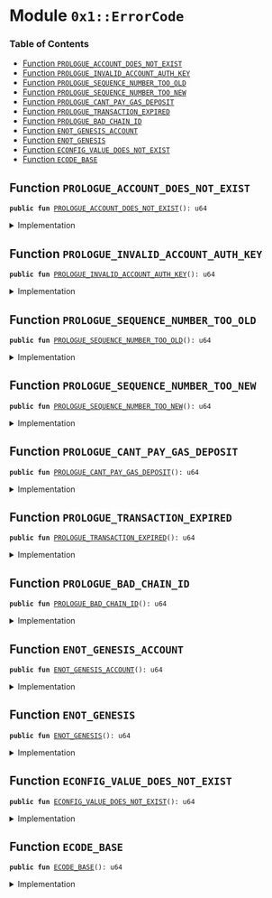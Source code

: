 
<a name="0x1_ErrorCode"></a>

# Module `0x1::ErrorCode`

### Table of Contents

-  [Function `PROLOGUE_ACCOUNT_DOES_NOT_EXIST`](#0x1_ErrorCode_PROLOGUE_ACCOUNT_DOES_NOT_EXIST)
-  [Function `PROLOGUE_INVALID_ACCOUNT_AUTH_KEY`](#0x1_ErrorCode_PROLOGUE_INVALID_ACCOUNT_AUTH_KEY)
-  [Function `PROLOGUE_SEQUENCE_NUMBER_TOO_OLD`](#0x1_ErrorCode_PROLOGUE_SEQUENCE_NUMBER_TOO_OLD)
-  [Function `PROLOGUE_SEQUENCE_NUMBER_TOO_NEW`](#0x1_ErrorCode_PROLOGUE_SEQUENCE_NUMBER_TOO_NEW)
-  [Function `PROLOGUE_CANT_PAY_GAS_DEPOSIT`](#0x1_ErrorCode_PROLOGUE_CANT_PAY_GAS_DEPOSIT)
-  [Function `PROLOGUE_TRANSACTION_EXPIRED`](#0x1_ErrorCode_PROLOGUE_TRANSACTION_EXPIRED)
-  [Function `PROLOGUE_BAD_CHAIN_ID`](#0x1_ErrorCode_PROLOGUE_BAD_CHAIN_ID)
-  [Function `ENOT_GENESIS_ACCOUNT`](#0x1_ErrorCode_ENOT_GENESIS_ACCOUNT)
-  [Function `ENOT_GENESIS`](#0x1_ErrorCode_ENOT_GENESIS)
-  [Function `ECONFIG_VALUE_DOES_NOT_EXIST`](#0x1_ErrorCode_ECONFIG_VALUE_DOES_NOT_EXIST)
-  [Function `ECODE_BASE`](#0x1_ErrorCode_ECODE_BASE)



<a name="0x1_ErrorCode_PROLOGUE_ACCOUNT_DOES_NOT_EXIST"></a>

## Function `PROLOGUE_ACCOUNT_DOES_NOT_EXIST`



<pre><code><b>public</b> <b>fun</b> <a href="#0x1_ErrorCode_PROLOGUE_ACCOUNT_DOES_NOT_EXIST">PROLOGUE_ACCOUNT_DOES_NOT_EXIST</a>(): u64
</code></pre>



<details>
<summary>Implementation</summary>


<pre><code><b>public</b> <b>fun</b> <a href="#0x1_ErrorCode_PROLOGUE_ACCOUNT_DOES_NOT_EXIST">PROLOGUE_ACCOUNT_DOES_NOT_EXIST</a>(): u64 {0}
</code></pre>



</details>

<a name="0x1_ErrorCode_PROLOGUE_INVALID_ACCOUNT_AUTH_KEY"></a>

## Function `PROLOGUE_INVALID_ACCOUNT_AUTH_KEY`



<pre><code><b>public</b> <b>fun</b> <a href="#0x1_ErrorCode_PROLOGUE_INVALID_ACCOUNT_AUTH_KEY">PROLOGUE_INVALID_ACCOUNT_AUTH_KEY</a>(): u64
</code></pre>



<details>
<summary>Implementation</summary>


<pre><code><b>public</b> <b>fun</b> <a href="#0x1_ErrorCode_PROLOGUE_INVALID_ACCOUNT_AUTH_KEY">PROLOGUE_INVALID_ACCOUNT_AUTH_KEY</a>(): u64 {1}
</code></pre>



</details>

<a name="0x1_ErrorCode_PROLOGUE_SEQUENCE_NUMBER_TOO_OLD"></a>

## Function `PROLOGUE_SEQUENCE_NUMBER_TOO_OLD`



<pre><code><b>public</b> <b>fun</b> <a href="#0x1_ErrorCode_PROLOGUE_SEQUENCE_NUMBER_TOO_OLD">PROLOGUE_SEQUENCE_NUMBER_TOO_OLD</a>(): u64
</code></pre>



<details>
<summary>Implementation</summary>


<pre><code><b>public</b> <b>fun</b> <a href="#0x1_ErrorCode_PROLOGUE_SEQUENCE_NUMBER_TOO_OLD">PROLOGUE_SEQUENCE_NUMBER_TOO_OLD</a>(): u64 {2}
</code></pre>



</details>

<a name="0x1_ErrorCode_PROLOGUE_SEQUENCE_NUMBER_TOO_NEW"></a>

## Function `PROLOGUE_SEQUENCE_NUMBER_TOO_NEW`



<pre><code><b>public</b> <b>fun</b> <a href="#0x1_ErrorCode_PROLOGUE_SEQUENCE_NUMBER_TOO_NEW">PROLOGUE_SEQUENCE_NUMBER_TOO_NEW</a>(): u64
</code></pre>



<details>
<summary>Implementation</summary>


<pre><code><b>public</b> <b>fun</b> <a href="#0x1_ErrorCode_PROLOGUE_SEQUENCE_NUMBER_TOO_NEW">PROLOGUE_SEQUENCE_NUMBER_TOO_NEW</a>(): u64 {3}
</code></pre>



</details>

<a name="0x1_ErrorCode_PROLOGUE_CANT_PAY_GAS_DEPOSIT"></a>

## Function `PROLOGUE_CANT_PAY_GAS_DEPOSIT`



<pre><code><b>public</b> <b>fun</b> <a href="#0x1_ErrorCode_PROLOGUE_CANT_PAY_GAS_DEPOSIT">PROLOGUE_CANT_PAY_GAS_DEPOSIT</a>(): u64
</code></pre>



<details>
<summary>Implementation</summary>


<pre><code><b>public</b> <b>fun</b> <a href="#0x1_ErrorCode_PROLOGUE_CANT_PAY_GAS_DEPOSIT">PROLOGUE_CANT_PAY_GAS_DEPOSIT</a>(): u64 {4}
</code></pre>



</details>

<a name="0x1_ErrorCode_PROLOGUE_TRANSACTION_EXPIRED"></a>

## Function `PROLOGUE_TRANSACTION_EXPIRED`



<pre><code><b>public</b> <b>fun</b> <a href="#0x1_ErrorCode_PROLOGUE_TRANSACTION_EXPIRED">PROLOGUE_TRANSACTION_EXPIRED</a>(): u64
</code></pre>



<details>
<summary>Implementation</summary>


<pre><code><b>public</b> <b>fun</b> <a href="#0x1_ErrorCode_PROLOGUE_TRANSACTION_EXPIRED">PROLOGUE_TRANSACTION_EXPIRED</a>(): u64 {5}
</code></pre>



</details>

<a name="0x1_ErrorCode_PROLOGUE_BAD_CHAIN_ID"></a>

## Function `PROLOGUE_BAD_CHAIN_ID`



<pre><code><b>public</b> <b>fun</b> <a href="#0x1_ErrorCode_PROLOGUE_BAD_CHAIN_ID">PROLOGUE_BAD_CHAIN_ID</a>(): u64
</code></pre>



<details>
<summary>Implementation</summary>


<pre><code><b>public</b> <b>fun</b> <a href="#0x1_ErrorCode_PROLOGUE_BAD_CHAIN_ID">PROLOGUE_BAD_CHAIN_ID</a>(): u64 {6}
</code></pre>



</details>

<a name="0x1_ErrorCode_ENOT_GENESIS_ACCOUNT"></a>

## Function `ENOT_GENESIS_ACCOUNT`



<pre><code><b>public</b> <b>fun</b> <a href="#0x1_ErrorCode_ENOT_GENESIS_ACCOUNT">ENOT_GENESIS_ACCOUNT</a>(): u64
</code></pre>



<details>
<summary>Implementation</summary>


<pre><code><b>public</b> <b>fun</b> <a href="#0x1_ErrorCode_ENOT_GENESIS_ACCOUNT">ENOT_GENESIS_ACCOUNT</a>(): u64 {11}
</code></pre>



</details>

<a name="0x1_ErrorCode_ENOT_GENESIS"></a>

## Function `ENOT_GENESIS`



<pre><code><b>public</b> <b>fun</b> <a href="#0x1_ErrorCode_ENOT_GENESIS">ENOT_GENESIS</a>(): u64
</code></pre>



<details>
<summary>Implementation</summary>


<pre><code><b>public</b> <b>fun</b> <a href="#0x1_ErrorCode_ENOT_GENESIS">ENOT_GENESIS</a>(): u64 {12}
</code></pre>



</details>

<a name="0x1_ErrorCode_ECONFIG_VALUE_DOES_NOT_EXIST"></a>

## Function `ECONFIG_VALUE_DOES_NOT_EXIST`



<pre><code><b>public</b> <b>fun</b> <a href="#0x1_ErrorCode_ECONFIG_VALUE_DOES_NOT_EXIST">ECONFIG_VALUE_DOES_NOT_EXIST</a>(): u64
</code></pre>



<details>
<summary>Implementation</summary>


<pre><code><b>public</b> <b>fun</b> <a href="#0x1_ErrorCode_ECONFIG_VALUE_DOES_NOT_EXIST">ECONFIG_VALUE_DOES_NOT_EXIST</a>(): u64 {13}
</code></pre>



</details>

<a name="0x1_ErrorCode_ECODE_BASE"></a>

## Function `ECODE_BASE`



<pre><code><b>public</b> <b>fun</b> <a href="#0x1_ErrorCode_ECODE_BASE">ECODE_BASE</a>(): u64
</code></pre>



<details>
<summary>Implementation</summary>


<pre><code><b>public</b> <b>fun</b> <a href="#0x1_ErrorCode_ECODE_BASE">ECODE_BASE</a>(): u64 {20}
</code></pre>



</details>
